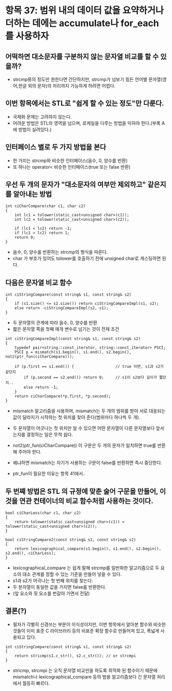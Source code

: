 # 항목 37: 범위 내의 데이터 값을 요약하거나 더하는 데에는 accumulate나 for_each를 사용하자

## 어떡하면 대소문자를 구분하지 않는 문자열 비교를 할 수 있을까?
* strcmp류의 정도만 원한다면 간단하지만, strcmp가 넘보기 힘든 언어별 문자열(영어,한글 외의 문자)의 처리까지 가능하게 하려면 어렵다.

## 이번 항목에서는 STL로 "쉽게 할 수 있는 정도"만 다룬다.
* 국제화 문제는 고려하지 않는다.
* 어려운 방법은 STL의 영역을 넘으며, 로케일을 다루는 방법을 익혀야 한다.(부록 A에 방법이 실려있다.)

## 인터페이스 별로 두 가지 방법을 본다
* 한 가지는 strcmp와 비슷한 인터페이스(음수, 0, 양수를 반환)
* 또 하나는 operator< 비슷한 인터페이스(true 또는 false 반환)

## 우선 두 개의 문자가 "대소문자의 여부만 제외하고" 같은지를 알아내는 방법
```
int ciCharCompare(char c1, char c2)
{
    int lc1 = tolower(static_cast<unsigned char>(c1));
    int lc2 = tolower(static_cast<unsigned char>(c2));

    if (lc1 < lc2) return -1;
    if (lc1 > lc2) return 1;
    return 0;
}
```
* 음수, 0, 양수를 반환하는 strcmp의 형식을 따른다.
* char 가 부호가 있어도 tolower를 호출하기 전에 unsigned char로 캐스팅하면 된다.

## 다음은 문자열 비교 함수

```
int ciStringCompare(const string& s1, const string& s2)
{
    if (s1.size() <= s2.size()) return ciStringCompareImpl(s1, s2);
    else return -ciStringCompareImpl(s2, s1);
}
```
* 두 문자열의 관계에 따라 음수, 0, 양수를 반환
* 짧은 문자열 쪽을 첫째 매개 변수로 넘기는 것이 전제 조건

```
int ciStringCompareImpl(const string& s1, const string& s2)
{
    typedef pair<string::const_iterator, string::const_iterator> PSCI;
    PSCI p = mismatch(s1.begin(), s1.end(), s2.begin(), not2(ptr_fun(ciCharCompare)));

    if (p.first == s1.end()) {                  // true 이면, s1과 s2가 같던지
        if (p.second == s2.end()) return 0;     // s1이 s2보다 길이가 짧던지..
        else return -1;
    }
    return ciCharCompare(*p.first, *p.second);
}
```
* mismatch 알고리즘을 사용하며, mismatch는 두 개의 범위를 받아 서로 대응되는 값이 달라지기 시작하는 첫 위치를 찾아 준다(범위마다 하나씩 두 개).

* 두 문자열이 어긋나는 첫 위치만 알 수 있으면 어떤 문자열이 다른 문자열보다 앞서는지를 결정하는 일은 무척 쉽다.

* not2(ptr_fun(ciCharCompare)) 이 구문은 두 개의 문자가 일치하면 true를 반환해 주어야 한다.
* 왜냐하면 mismatch는 자기가 사용하는 구문이 false를 반환하면 즉시 중단한다.

* ptr_fun이 필요한 이유는 항목 41에서..

## 두 번째 방법은 STL 의 규정에 맞춘 술어 구문을 만들어, 이것을 연관 컨테이너의 비교 함수처럼 사용하는 것이다.

```
bool ciCharLess(char c1, char c2)
{
    return tolower(static_cast<unsigned char>(c1)) < tolower(static_cast<unsigned char>(c2));
}
```

```
bool ciStringCompare2(const string& s1, const string& s2)
{
    return lexicographical_compare(s1.begin(), s1.end(), s2.begin(), s2.end(), ciCharLess);
}
```
* lexicographical_compare 는 쉽게 말해 strcmp를 일반화한 알고리즘으로 두 요소의 대소 관계를 정할 수 있는 기준을 만들어 넣을 수 있다.
* s1과 s2가 어극나는 첫 번째 위치를 찾는다.
* 두 문자열이 동일한 값을 가지면 false를 반환한다.
* (앞 요소와 뒷 요소를 번갈아 가면서 전달)

## 결론(?)

* 필자가 각별히 신경쓰는 부분이 이식성이지만, 이번 항목에서 알아본 함수와 비슷한 것들이 이미 표준 C 라이브러리 등의 비표준 확장 함수로 만들어져 있고, 폭넓게 사용되고 있다.

```
int ciStringCompare(const string& s1, const string& s2)
{
    return stricmp(s1.c_str(), s2.c_str()); // or strcmpi
}
```
* stricmp, strcmpi 는 오직 문자열 비교만을 하도록 최적화 된 함수이기 때문에 mismatch나 lexicographical_compare 등의 범용 알고리즘보다 긴 문자열 처리에서 월등히 빠르다.